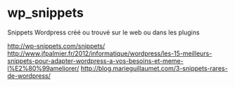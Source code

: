 wp_snippets
===========

Snippets Wordpress créé ou trouvé sur le web ou dans les plugins

http://wp-snippets.com/snippets/
http://www.jfpalmier.fr/2012/informatique/wordpress/les-15-meilleurs-snippets-pour-adapter-wordpress-a-vos-besoins-et-meme-l%E2%80%99ameliorer/
http://blog.marieguillaumet.com/3-snippets-rares-de-wordpress/
